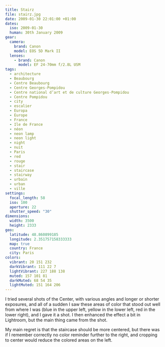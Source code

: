 ```yaml
---
title: Stairz
file: stairz.jpg
date: 2009-01-30 22:01:00 +01:00
dates:
  iso: 2009-01-30
  human: 30th January 2009
gear:
  camera:
    brand: Canon
    model: EOS 5D Mark II
  lenses:
    - brand: Canon
      model: EF 24-70mm f/2.8L USM
tags:
  - architecture
  - Beaubourg
  - Centre Beaubourg
  - Centre Georges-Pompidou
  - Centre national d’art et de culture Georges-Pompidou
  - Centre Pompidou
  - city
  - escalier
  - Europa
  - Europe
  - France
  - Ile de France
  - néon
  - neon lamp
  - neon light
  - night
  - nuit
  - Paris
  - red
  - rouge
  - stair
  - staircase
  - stairway
  - urbain
  - urban
  - ville
settings:
  focal_length: 58
  iso: 100
  aperture: 22
  shutter_speed: "30"
dimensions:
  width: 3500
  height: 2333
geo:
  latitude: 48.860899185
  longitude: 2.351757158333333
  map: true
  country: France
  city: Paris
colors:
  vibrant: 20 151 232
  darkVibrant: 111 22 7
  lightVibrant: 227 188 138
  muted: 157 101 81
  darkMuted: 68 54 35
  lightMuted: 151 164 206
---
```


I tried several shots of the Center, with various angles and longer or shorter exposures, and all of a sudden I saw these areas of color that stood out well from where I was (blue in the upper left, yellow in the lower left, red in the lower right), and I gave it a shot. I then enhanced the effect a bit in Lightroom, but the main thing came from the shot.

My main regret is that the staircase should be more centered, but there was if I remember correctly no color reminder further to the right, and cropping to center would reduce the colored areas on the left.
